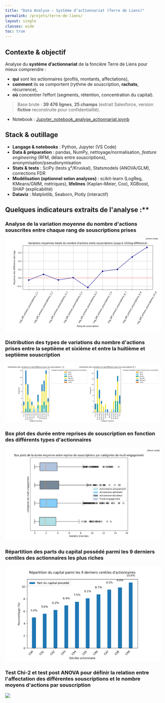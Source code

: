 ```yaml
---
title: "Data Analyse — Système d’actionnariat (Terre de Liens)"
permalink: /projets/terre-de-liens/
layout: single
classes: wide
toc: true
---
```

 
## Contexte & objectif
Analyse du **système d’actionnariat** de la foncière Terre de Liens pour mieux comprendre :
- **qui** sont les actionnaires (profils, montants, affectations),
- **comment** ils se comportent (rythme de souscription, **rachats**, récurrence),
- **où** concentrer l’effort (segments, rétention, concentration du capital).

> Base brute : **39 476 lignes**, **25 champs** (extrait Salesforce, version **fictive** reconstruite pour confidentialité).

- Notebook : [Jupyter_notebook_analyse_actionnariat.ipynb](../asset/data_analysis_TDL/notebooks/Jupyter_notebook_analyse_actionnariat.ipynb)

## Stack & outillage

- **Langage & notebooks** : Python, Jupyter (VS Code)
- **Data & préparation** : pandas, NumPy, nettoyage/normalisation, *feature engineering* (RFM, délais entre souscriptions), anonymisation/pseudonymisation
- **Stats & tests** : SciPy (tests χ²/Kruskal), Statsmodels (ANOVA/GLM), corrections FDR
- **Modélisation (optionnel selon analyses)** : scikit-learn (LogReg, KMeans/GMM, métriques), **lifelines** (Kaplan–Meier, Cox), XGBoost, SHAP (explicabilité)
- **Dataviz** : Matplotlib, Seaborn, Plotly (interactif)


## Quelques indicateurs extraits de l'analyse :**

### Analyse de la variation moyenne du nombre d'actions souscrites entre chaque rang de souscriptions prises

![](../asset/data_analysis_TDL/data/Analyse_de_la_variation_moyenne_du_nombre_actions.png)


### Distribution des types de variations du nombre d'actions prises entre la septième et sixième  et entre la huitième et septième souscription

![](../asset/data_analysis_TDL/data/Distribution.png)

### Box plot des durée entre reprises de souscription en fonction des différents types d'actionnaires

![](../asset/data_analysis_TDL/data/Box_plot.png)

### Répartition des parts du capital possédé parmi les 9 derniers centiles des actionnaires les plus riches

![](../asset/data_analysis_TDL/data/Repartition_plus_riches.png)

### Test Chi-2 et test post ANOVA pour définir la relation entre l'affectation des différentes souscriptions et le nombre moyens d'actions par souscription

![](../asset/data_analysis_TDL/images/chi_2.png)

